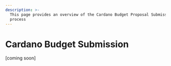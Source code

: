 ```yaml
---
description: >-
  This page provides an overview of the Cardano Budget Proposal Submission
  process
---
```


# Cardano Budget Submission

\[coming soon]
